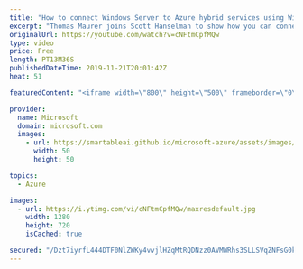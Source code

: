 ```yaml
---
title: "How to connect Windows Server to Azure hybrid services using Windows Admin Center | Azure Friday"
excerpt: "Thomas Maurer joins Scott Hanselman to show how you can connect your Windows Servers on-premises to Azure hybrid services like Azure Site Recovery to protect your virtual machines or Azure Update Management to keep your servers up to date.  1:28 - Demo  Connecting Windows Server to Azure hybrid services"
originalUrl: https://youtube.com/watch?v=cNFtmCpfMQw
type: video
price: Free
length: PT13M36S
publishedDateTime: 2019-11-21T20:01:42Z
heat: 51

featuredContent: "<iframe width=\"800\" height=\"500\" frameborder=\"0\" src=\"https://www.youtube.com/embed/cNFtmCpfMQw\" allow=\"accelerometer; autoplay; encrypted-media; gyroscope; picture-in-picture\" allowfullscreen></iframe>"

provider:
  name: Microsoft
  domain: microsoft.com
  images:
    - url: https://smartableai.github.io/microsoft-azure/assets/images/organizations/microsoft.com-50x50.jpg
      width: 50
      height: 50

topics:
  - Azure

images:
  - url: https://i.ytimg.com/vi/cNFtmCpfMQw/maxresdefault.jpg
    width: 1280
    height: 720
    isCached: true

secured: "/Dzt7iyrfL444DTF0NlZWKy4vvjlHZqMtRQDNzz0AVMWRhs3SLLSVqZNFsG0kbuU2gts0mnUzm2fEKO5/zTePO+LxyJn0ua2xug7Xr80K32LQNqLDjKVYDWKv8Q5vWSXjQxrEogX88fw1uKYn/NqPkXr7t4Vcb0+QNV6B8RKWYgUAzlgu1vOsIi3fCPIOTG2oHe11o9z8VPs8dKVlGkxFmi+zkPjfXVBVL3E9Aceg3HrS9tepOA0KHdz23aFjLWAcawRzcEKy+hdTC7Nyx2m2P1hn1X4x8z6SDmQL8+P6wDIS8nP+f6gMeWOVBRThRTziHUUerOVXuvTf27JjnGEDxCaChMjB15vVg4HPdLglD4QQsYYuJcAXPMbIlDgOkCxhG0pIs9cFiL93+VcM53u4EWknBPmPdKw7IxOsNJfRiM=;SbbrUDbrAp48if0s5H8Bzg=="
---
```


